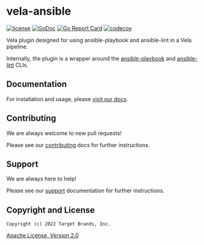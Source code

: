 # vela-ansible

[![license](https://img.shields.io/crates/l/gl.svg)](../LICENSE)
[![GoDoc](https://godoc.org/github.com/go-vela/vela-ansible?status.svg)](https://godoc.org/github.com/go-vela/vela-ansible)
[![Go Report Card](https://goreportcard.com/badge/go-vela/vela-ansible)](https://goreportcard.com/report/go-vela/vela-ansible)
[![codecov](https://codecov.io/gh/go-vela/vela-ansible/branch/main/graph/badge.svg)](https://codecov.io/gh/go-vela/vela-ansible)

Vela plugin designed for using ansible-playbook and ansible-lint in a Vela pipeline.

Internally, the plugin is a wrapper around the [ansible-playbook](https://docs.ansible.com/ansible/latest/cli/ansible-playbook.html) and [ansible-lint](https://ansible-lint.readthedocs.io/en/latest/usage.html) CLIs.

## Documentation

For installation and usage, please [visit our docs](https://go-vela.github.io/docs).

## Contributing

We are always welcome to new pull requests!

Please see our [contributing](CONTRIBUTING.md) docs for further instructions.

## Support

We are always here to help!

Please see our [support](SUPPORT.md) documentation for further instructions.

## Copyright and License

```
Copyright (c) 2022 Target Brands, Inc.
```

[Apache License, Version 2.0](http://www.apache.org/licenses/LICENSE-2.0)
